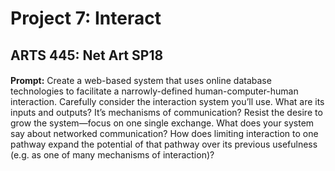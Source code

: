 # Project 7: Interact
## ARTS 445: Net Art SP18

#### 
**Prompt:** 
Create a web-based system that uses online database technologies to facilitate 
a narrowly-defined human-computer-human interaction. Carefully consider the interaction system you’ll use.
What are its inputs and outputs? It’s mechanisms of communication? Resist the desire to grow the 
system—focus on one single exchange. What does your system say about networked communication? How 
does limiting interaction to one pathway expand the potential of that pathway over its previous usefulness
(e.g. as one of many mechanisms of interaction)?

